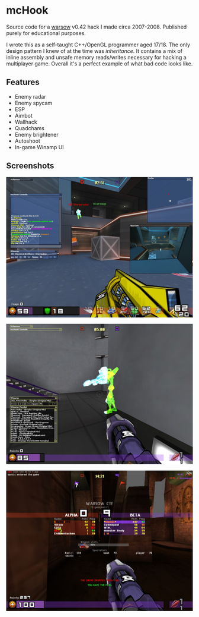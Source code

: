 # mcHook

Source code for a [warsow](https://warsow.net/) v0.42 hack I made circa 2007-2008. Published purely for educational purposes.

I wrote this as a self-taught C++/OpenGL programmer aged 17/18. The only design pattern I knew of at the time was _inheritance_. It contains a mix of inline assembly and unsafe memory reads/writes necessary for hacking a multiplayer game. Overall it's a perfect example of what bad code looks like.

## Features
- Enemy radar
- Enemy spycam
- ESP
- Aimbot
- Wallhack
- Quadchams
- Enemy brightener
- Autoshoot
- In-game Winamp UI

## Screenshots

![General features](./screenshots/general.jpg)

![Winamp and quadchams](./screenshots/wampchams.jpg)

![99% aimbot accuracy](./screenshots/99percent.jpg)